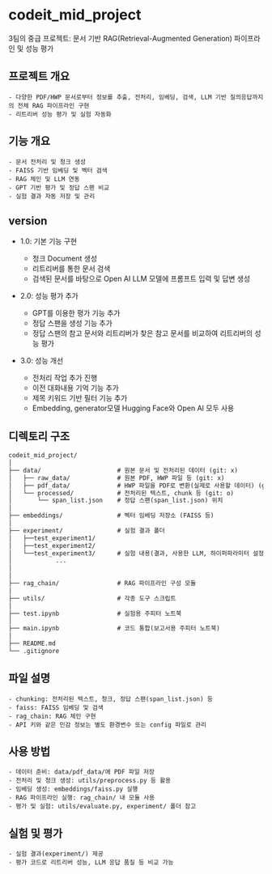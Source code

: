 # codeit_mid_project
3팀의 중급 프로젝트: 문서 기반 RAG(Retrieval-Augmented Generation) 파이프라인 및 성능 평가

## 프로젝트 개요
    - 다양한 PDF/HWP 문서로부터 정보를 추출, 전처리, 임베딩, 검색, LLM 기반 질의응답까지의 전체 RAG 파이프라인 구현
    - 리트리버 성능 평가 및 실험 자동화

## 기능 개요
    - 문서 전처리 및 청크 생성
    - FAISS 기반 임베딩 및 벡터 검색
    - RAG 체인 및 LLM 연동
    - GPT 기반 평가 및 정답 스팬 비교
    - 실험 결과 자동 저장 및 관리

## version
- 1.0: 기본 기능 구현
    - 청크 Document 생성
    - 리트리버를 통한 문서 검색
    - 검색된 문서를 바탕으로 Open AI LLM 모델에 프롬프트 입력 및 답변 생성

- 2.0: 성능 평가 추가
    - GPT를 이용한 평가 기능 추가
    - 정답 스팬을 생성 기능 추가
    - 정답 스팬의 참고 문서와 리트리버가 찾은 참고 문서를 비교하여 리트리버의 성능 평가

- 3.0: 성능 개선
    - 전처리 작업 추가 진행
    - 이전 대화내용 기억 기능 추가
    - 제목 키워드 기반 필터 기능 추가
    - Embedding, generator모델 Hugging Face와 Open AI 모두 사용

## 디렉토리 구조
```md
codeit_mid_project/
│
├── data/                     # 원본 문서 및 전처리된 데이터 (git: x)
│   ├── raw_data/             # 원본 PDF, HWP 파일 등 (git: x)
│   ├── pdf_data/             # HWP 파일을 PDF로 변환(실제로 사용할 데이터) (git: x)
│   └── processed/            # 전처리된 텍스트, chunk 등 (git: o)
│       └── span_list.json    # 정답 스팬(span_list.json) 위치
│
├── embeddings/               # 벡터 임베딩 저장소 (FAISS 등)
│
├── experiment/               # 실험 결과 폴더
│   ├──test_experiment1/
│   ├──test_experiment2/
│   └──test_experiment3/      # 실험 내용(결과, 사용한 LLM, 하이퍼파라미터 설정 등)
│            ...
│
│
├── rag_chain/                # RAG 파이프라인 구성 모듈
│
├── utils/                    # 각종 도구 스크립트 
│
├── test.ipynb                # 실험용 주피터 노트북
│
├── main.ipynb                # 코드 통합(보고서용 주피터 노트북)
│
├── README.md
└── .gitignore
```

## 파일 설명
    - chunking: 전처리된 텍스트, 청크, 정답 스팬(span_list.json) 등
    - faiss: FAISS 임베딩 및 검색
    - rag_chain: RAG 체인 구현
    - API 키와 같은 민감 정보는 별도 환경변수 또는 config 파일로 관리

## 사용 방법
    - 데이터 준비: data/pdf_data/에 PDF 파일 저장
    - 전처리 및 청크 생성: utils/preprocess.py 등 활용
    - 임베딩 생성: embeddings/faiss.py 실행
    - RAG 파이프라인 실행: rag_chain/ 내 모듈 사용
    - 평가 및 실험: utils/evaluate.py, experiment/ 폴더 참고

## 실험 및 평가
    - 실험 결과(experiment/) 제공
    - 평가 코드로 리트리버 성능, LLM 응답 품질 등 비교 가능
